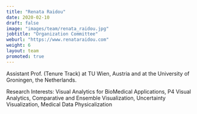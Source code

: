 ```yaml
---
title: "Renata Raidou"
date: 2020-02-10
draft: false
image: "images/team/renata_raidou.jpg"
jobtitle: "Organization Committee"
weburl: "https://www.renataraidou.com"
weight: 6
layout: team
promoted: true
---
```



Assistant Prof. (Tenure Track) at TU Wien, Austria and at the University of Groningen, the Netherlands. 


Research Interests: Visual Analytics for BioMedical Applications, P4 Visual Analytics, Comparative and Ensemble Visualization, Uncertainty Visualization, Medical Data Physicalization
